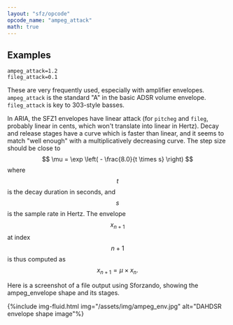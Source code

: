 ```yaml
---
layout: "sfz/opcode"
opcode_name: "ampeg_attack"
math: true
---
```

## Examples

```
ampeg_attack=1.2
fileg_attack=0.1
```

These are very frequently used, especially with amplifier envelopes.
`ampeg_attack` is the standard "A" in the basic ADSR volume envelope.
`fileg_attack` is key to 303-style basses.

In ARIA, the SFZ1 envelopes have linear attack (for `pitcheg` and `fileg`,
probably linear in cents, which won't translate into linear in Hertz).
Decay and release stages have a curve which is faster than linear, and it 
seems to match "well enough"  with a multiplicatively decreasing curve.
The step size should be close to
$$ \mu = \exp \left( - \frac{8.0}{t \times s} \right) $$
where $$t$$ is the decay duration in seconds, and $$s$$ is the sample rate in Hertz.
The envelope $$x_{n+1}$$ at index $$n+1$$ is thus computed as
$$ x_{n+1} = \mu \times x_{n}. $$

Here is a screenshot of a file output using Sforzando, showing the
ampeg_envelope shape and its stages.

{%include img-fluid.html
  img="/assets/img/ampeg_env.jpg"
  alt="DAHDSR envelope shape image"%}
